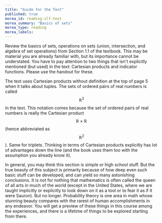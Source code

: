 ```yaml
---
title: "Guide for the Text"
published: true
morea_id: reading-slf-text
morea_summary: "Basics of sets"
morea_type: reading
morea_labels:
---
```


Review the basics of sets, operations on sets (union, intersection,
and algebra of set operations) from Section 1.1 of the textbook. This
may be material you are already familiar with, but its importance
cannot be understated.  You have to pay attention to two things that
isn't explicitly mentioned (but used) in the text: Cartesian products
and indicator functions. Please use the handout for these.

The text uses Cartesian products without definition at the top of page
5 when it talks about tuples.  The sets of ordered pairs of real
numbers is called $${\mathbb R}^2$$ in the text. This notation comes
because the set of ordered pairs of real numbers is really the
Cartesian product $${\mathbb R} \times {\mathbb R}$$ (hence
abbreviated as $${\mathbb R}^2$$). Same for triplets. Thinking in
terms of Cartesian products explicitly has lot of advantages down the
line (and the book uses them too with the assumption you already know
it).

In general, you may think this section is simple or high school stuff.
But the true beauty of this subject is primarily because of how deep
even such basic stuff can be developed, and can yield so many
astonishing conclusions. It is not for nothing that mathematics is
often called the queen of all arts in much of the world (except in the
United States, where we are taught implicitly or explicitly to look
down on it as a tool or to fear it as if it were Sauron). But no longer.
Probability theory is one area in math whose stunning beauty compares
with the rarest of human accomplishments in any endeavor. You will get
a preview of these things in this course among the experiences, and
there is a lifetime of things to be explored starting from there.

